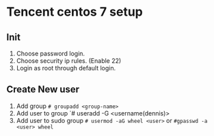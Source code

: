 # Tencent centos 7 setup

## Init

1. Choose password login.
2. Choose security ip rules. (Enable 22)
3. Login as root through default login.

## Create New user

1. Add group
  `# groupadd <group-name>`
2. Add user to group
  `# useradd -G <group> <username(dennis)>
3. Add user to sudo group
  `# usermod -aG wheel <user>` or `#gpasswd -a <user> wheel`
